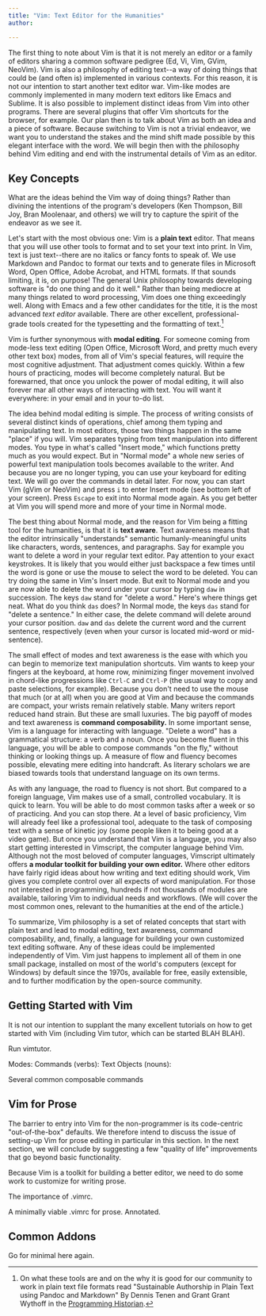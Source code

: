```yaml
---
title: "Vim: Text Editor for the Humanities"
author:

---
```


The first thing to note about Vim is that it is not merely an editor or a
family of editors sharing a common software pedigree (Ed, Vi, Vim, GVim,
NeoVim). Vim is also a philosophy of editing text--a way of doing things that
could be (and often is) implemented in various contexts. For this reason, it is
not our intention to start another text editor war. Vim-like modes are commonly
implemented in many modern text editors like Emacs and Sublime. It is also
possible to implement distinct ideas from Vim into other programs. There are
several plugins that offer Vim shortcuts for the browser, for example. Our plan
then is to talk about Vim as both an idea and a piece of software. Because
switching to Vim is not a trivial endeavor, we want you to understand the
stakes and the mind shift made possible by this elegant interface with the
word. We will begin then with the philosophy behind Vim editing and end with
the instrumental details of Vim as an editor.

## Key Concepts

What are the ideas behind the Vim way of doing things? Rather than divining the
intentions of the program's developers (Ken Thompson, Bill Joy, Bran Moolenaar,
and others) we will try to capture the spirit of the endeavor as we see it.

Let's start with the most obvious one: Vim is a **plain text** editor. That
means that you will use other tools to format and to set your text into print.
In Vim, text is just text--there are no italics or fancy fonts to speak of. We
use Markdown and Pandoc to format our texts and to generate files in Microsoft
Word, Open Office, Adobe Acrobat, and HTML formats. If that sounds limiting, it
is, on purpose! The general Unix philosophy towards developing software is "do
one thing and do it well." Rather than being mediocre at many things related to
word processing, Vim does one thing exceedingly well. Along with Emacs and a
few other candidates for the title, it is the most advanced *text editor*
available. There are other excellent, professional-grade tools created for the
typesetting and the formatting of text.[^ln-plain]

[^ln-plain]: On what these tools are and on the why it is good for our
community to work in plain text file formats read "Sustainable Authorship in
Plain Text using Pandoc and Markdown" By Dennis Tenen and Grant Grant Wythoff
in the [Programming
Historian](http://programminghistorian.org/lessons/sustainable-authorship-in-plain-text-using-pandoc-and-markdown).

Vim is further synonymous with **modal editing**. For someone coming from
mode-less text editing (Open Office, Microsoft Word, and pretty much every
other text box) modes, from all of Vim's special features, will require the
most cognitive adjustment. That adjustment comes quickly. Within a few hours of
practicing, modes will become completely natural. But be forewarned, that once
you unlock the power of modal editing, it will also forever mar all other ways
of interacting with text. You will want it everywhere: in your email and in
your to-do list.

The idea behind modal editing is simple. The process of writing consists of
several distinct kinds of operations, chief among them typing and manipulating
text. In most editors, those two things happen in the same "place" if you will.
Vim separates typing from text manipulation into different modes. You type in
what's called "Insert mode," which functions pretty much as you would expect.
But in "Normal mode" a whole new series of powerful text manipulation tools
becomes available to the writer. And because you are no longer typing, you can
use your keyboard for editing text. We will go over the commands in detail
later. For now, you can start Vim (gVim or NeoVim) and press `i` to enter
Insert mode (see bottom left of your screen). Press `Escape` to exit into
Normal mode again. As you get better at Vim you will spend more and more of
your time in Normal mode.

The best thing about Normal mode, and the reason for Vim being a fitting tool
for the humanities, is that it is **text aware**. Text awareness means that the
editor intrinsically "understands" semantic humanly-meaningful units like
characters, words, sentences, and paragraphs. Say for example you want to
delete a word in your regular text editor. Pay attention to your exact
keystrokes. It is likely that you would either just backspace a few times until
the word is gone or use the mouse to select the word to be deleted. You can try
doing the same in Vim's Insert mode. But exit to Normal mode and you are now
able to delete the word under your cursor by typing `daw` in succession. The
keys `daw` stand for "delete a word."  Here's where things get neat. What do
you think `das` does? In Normal mode, the keys `das` stand for "delete a
sentence." In either case, the delete command will delete around your cursor
position. `daw` and `das` delete the current word and the current sentence,
respectively (even when your cursor is located mid-word or mid-sentence).

The small effect of modes and text awareness is the ease with which you can
begin to memorize text manipulation shortcuts. Vim wants to keep your fingers
at the keyboard, at home row, minimizing finger movement involved in chord-like
progressions like `Ctrl-C` and `Ctrl-P` (the usual way to copy and paste
selections, for example). Because you don't need to use the mouse that much (or
at all) when you are good at Vim and because the commands are compact, your
wrists remain relatively stable. Many writers report reduced hand strain. But
these are small luxuries. The big payoff of modes and text awareness is
**command composability.** In some important sense, Vim is a language for
interacting with language. "Delete a word" has a grammatical structure: a verb
and a noun. Once you become fluent in this language, you will be able to
compose commands "on the fly," without thinking or looking things up. A measure
of flow and fluency becomes possible, elevating mere editing into handcraft. As
literary scholars we are biased towards tools that understand language on its
own terms.

As with any language, the road to fluency is not short. But compared to a
foreign language, Vim makes use of a small, controlled vocabulary. It is quick
to learn. You will be able to do most common tasks after a week or so of
practicing. And you can stop there. At a level of basic proficiency, Vim will
already feel like a professional tool, adequate to the task of composing text
with a sense of kinetic joy (some people liken it to being good at a video
game). But once you understand that Vim is a language, you may also start
getting interested in Vimscript, the computer language behind Vim. Although not
the most beloved of computer languages, Vimscript ultimately offers **a modular
toolkit for building your own editor.** Where other editors have fairly rigid
ideas about how writing and text editing should work, Vim gives you complete
control over all expects of word manipulation. For those not interested in
programming, hundreds if not thousands of modules are available, tailoring Vim
to individual needs and workflows. (We will cover the most common ones,
relevant to the humanities at the end of the article.)

To summarize, Vim philosophy is a set of related concepts that start with plain
text and lead to modal editing, text awareness, command composability, and,
finally, a language for building your own customized text editing software. Any
of these ideas could be implemented independently of Vim. Vim just happens to
implement all of them in one small package, installed on most of the world's
computers (except for Windows) by default since the 1970s, available for free,
easily extensible, and to further modification by the open-source community.

## Getting Started with Vim

It is not our intention to supplant the many excellent tutorials on how to get
started with Vim (including Vim tutor, which can be started BLAH BLAH). 

Run vimtutor. 

Modes:
Commands (verbs):
Text Objects (nouns):

Several common composable commands

## Vim for Prose
The barrier to entry into Vim for the non-programmer is its code-centric
"out-of-the-box" defaults. We therefore intend to discuss the issue of
setting-up Vim for prose editing in particular in this section. In the next
section, we will conclude by suggesting a few "quality of life" improvements
that go beyond basic functionality.

Because Vim is a toolkit for building a better editor, we need to do some work
to customize for writing prose.

The importance of .vimrc.

A minimally viable .vimrc for prose. Annotated.

## Common Addons
Go for minimal here again. 
